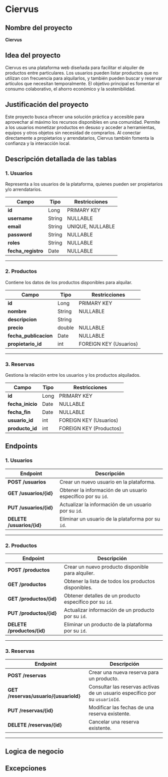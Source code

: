# Ciervus

## Nombre del proyecto
**Ciervus**

## Idea del proyecto
Ciervus es una plataforma web diseñada para facilitar el alquiler de productos entre particulares. Los usuarios pueden listar productos que no utilizan con frecuencia para alquilarlos, y también pueden buscar y reservar artículos que necesitan temporalmente. El objetivo principal es fomentar el consumo colaborativo, el ahorro económico y la sostenibilidad.

## Justificación del proyecto
Este proyecto busca ofrecer una solución práctica y accesible para aprovechar al máximo los recursos disponibles en una comunidad. Permite a los usuarios monetizar productos en desuso y acceder a herramientas, equipos y otros objetos sin necesidad de comprarlos. Al conectar directamente a propietarios y arrendatarios, Ciervus también fomenta la confianza y la interacción local.

## Descripción detallada de las tablas

### 1. Usuarios
Representa a los usuarios de la plataforma, quienes pueden ser propietarios y/o arrendatarios.

| Campo            | Tipo     | Restricciones           |
|-------------------|----------|-------------------------|
| **id**           | Long     | PRIMARY KEY             |
| **username**       | String   | NULLABLE                |
| **email**        | String   | UNIQUE, NULLABLE        |
| **password**   | String   | NULLABLE                |
| **roles**          | String   | NULLABLE                |
| **fecha_registro** | Date    | NULLABLE                |

---

### 2. Productos
Contiene los datos de los productos disponibles para alquilar.

| Campo               | Tipo     | Restricciones           |
|----------------------|----------|-------------------------|
| **id**              | Long     | PRIMARY KEY             |
| **nombre**          | String   | NULLABLE                |
| **descripcion**     | String   |                         |
| **precio**          | double   | NULLABLE                |
| **fecha_publicacion** | Date    | NULLABLE                |
| **propietario_id**  | int      | FOREIGN KEY (Usuarios)  |

---

### 3. Reservas
Gestiona la relación entre los usuarios y los productos alquilados.

| Campo            | Tipo     | Restricciones               |
|-------------------|----------|-----------------------------|
| **id**           | Long     | PRIMARY KEY                 |
| **fecha_inicio** | Date     | NULLABLE                    |
| **fecha_fin**    | Date     | NULLABLE                    |
| **usuario_id**   | int      | FOREIGN KEY (Usuarios)      |
| **producto_id**  | int      | FOREIGN KEY (Productos)     |

## Endpoints

### **1. Usuarios**

| **Endpoint**                | **Descripción**                                              |
|-----------------------------|--------------------------------------------------------------|
| **POST /usuarios**           | Crear un nuevo usuario en la plataforma.                     |
| **GET /usuarios/{id}**       | Obtener la información de un usuario específico por su `id`. |
| **PUT /usuarios/{id}**       | Actualizar la información de un usuario por su `id`.         |
| **DELETE /usuarios/{id}**    | Eliminar un usuario de la plataforma por su `id`.            |

---

### **2. Productos**

| **Endpoint**                | **Descripción**                                              |
|-----------------------------|--------------------------------------------------------------|
| **POST /productos**          | Crear un nuevo producto disponible para alquiler.            |
| **GET /productos**           | Obtener la lista de todos los productos disponibles.         |
| **GET /productos/{id}**      | Obtener detalles de un producto específico por su `id`.      |
| **PUT /productos/{id}**      | Actualizar información de un producto por su `id`.           |
| **DELETE /productos/{id}**   | Eliminar un producto de la plataforma por su `id`.           |

---

### **3. Reservas**

| **Endpoint**                | **Descripción**                                              |
|-----------------------------|--------------------------------------------------------------|
| **POST /reservas**           | Crear una nueva reserva para un producto.                    |
| **GET /reservas/usuario/{usuarioId}** | Consultar las reservas activas de un usuario específico por su `usuarioId`. |
| **PUT /reservas/{id}**       | Modificar las fechas de una reserva existente.              |
| **DELETE /reservas/{id}**    | Cancelar una reserva existente.                             |

---

## Logica de negocio


## Excepciones





